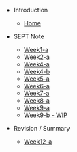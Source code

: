 - Introduction

    - [Home](/)
- SEPT Note
    - [Week1-a](W1-lec1.md)
    - [Week2-a](W2-lec2.md)
    - [Week4-a](W4-lec5.md)
    - [Week4-b](W4-lec6.md)
    - [Week5-a](W5-lec5.md)
    - [Week6-a](W6-lec6.md)
    - [Week7-a](W7-lec7.md)
    - [Week8-a](W8-lec6a.md)
    - [Week9-a](W9-lec9a.md)
    - [Week9-b - WIP](W9-lec9b.md)
- Revision / Summary
    - [Week12-a](W12-Revision.md)